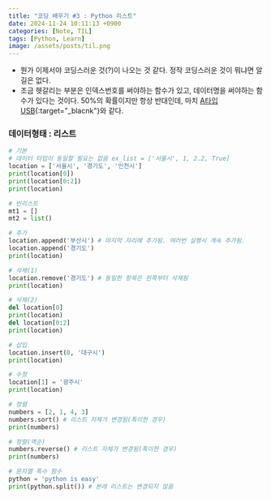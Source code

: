 ```yaml
---
title: "코딩 배우기 #3 : Python 리스트"
date: 2024-11-24 10:11:13 +0900
categories: [Note, TIL]
tags: [Python, Learn]
image: /assets/posts/til.png
---
```


- 뭔가 이제서야 코딩스러운 것(?)이 나오는 것 같다. 정작 코딩스러운 것이 뭐냐면 알길은 없다.
- 조금 헷갈리는 부분은 인덱스번호를 써야하는 함수가 있고, 데이터명을 써야하는 함수가 있다는 것이다. 50%의 확률이지만 항상 반대인데, 마치 [A타입 USB](https://m.blog.naver.com/jhhong0571/221421863523){:target="_blacnk"}와 같다.

### 데이터형태 : 리스트
```python
# 기본
# 데이터 타입이 동일할 필요는 없음 ex_list = ['서울시', 1, 2.2, True]
location = ['서울시', '경기도', '인천시'] 
print(location[0])
print(location[0:2])
print(location)

# 빈리스트
mt1 = []
mt2 = list()
```

```python
# 추가
location.append('부산시') # 마지막 자리에 추가됨. 여러번 실행시 계속 추가됨.
location.append('경기도')
print(location)

# 삭제(1)
location.remove('경기도') # 동일한 항목은 왼쪽부터 삭제됨
print(location)

# 삭제(2)
del location[0]
print(location)
del location[0:2]
print(location)

# 삽입
location.insert(0, '대구시')
print(location)

# 수정
location[1] = '광주시'
print(location)
```

```python
# 정렬
numbers = [2, 1, 4, 3]
numbers.sort() # 리스트 자체가 변경됨(특이한 경우)
print(numbers)

# 정렬(역순)
numbers.reverse() # 리스트 자체가 변경됨(특이한 경우)
print(numbers)

# 문자열 특수 함수
python = 'python is easy'
print(python.split()) # 본래 리스트는 변경되지 않음
```